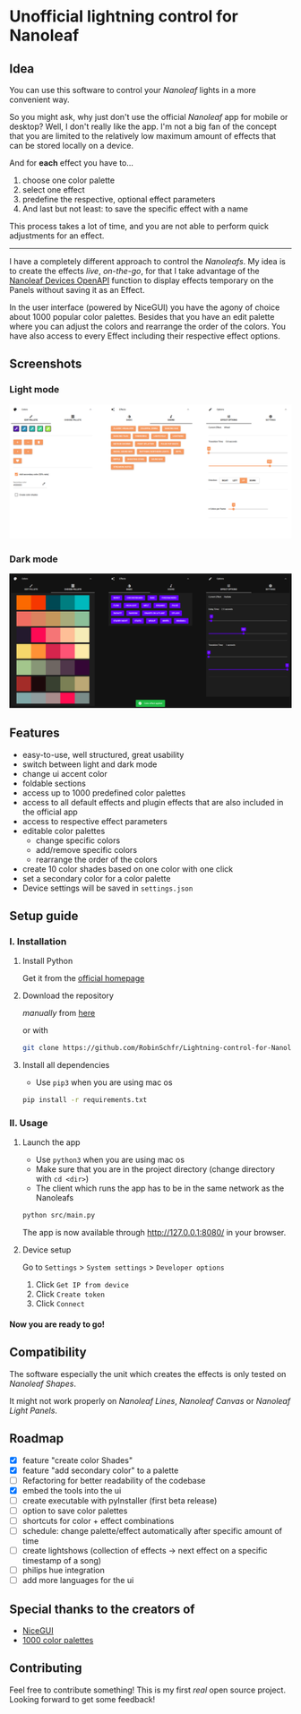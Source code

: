 # Unofficial lightning control for Nanoleaf

## Idea
You can use this software to control your *Nanoleaf* lights in a more convenient way.

So you might ask, why just don't use the official *Nanoleaf* app for mobile or desktop? 
Well, I don't really like the app. I'm not a big fan of the concept that you are limited to the relatively low maximum amount of effects that can be stored locally on a device.

And for **each** effect you have to...
1. choose one color palette
2. select one effect
3. predefine the respective, optional effect parameters
4. And last but not least: to save the specific effect with a name

This process takes a lot of time, and you are not able to perform quick adjustments for an effect.

---

I have a completely different approach to control the *Nanoleafs*. My idea is to create the effects *live*, *on-the-go*, for that I take advantage of the [Nanoleaf Devices OpenAPI](https://forum.nanoleaf.me/docs) function to display effects temporary on the Panels without saving it as an Effect. 

In the user interface (powered by NiceGUI) you have the agony of choice about 1000 popular color palettes. Besides that you have an edit palette where you can adjust the colors and rearrange the order of the colors. You have also access to every Effect including their respective effect options. 

## Screenshots

### Light mode
![](media/screenshot_light.png)

### Dark mode
![](media/screenshot_dark.png)

## Features
- easy-to-use, well structured, great usability
- switch between light and dark mode
- change ui accent color
- foldable sections
- access up to 1000 predefined color palettes
- access to all default effects and plugin effects that are also included in the official app
- access to respective effect parameters
- editable color palettes
	- change specific colors
	- add/remove specific colors
	- rearrange the order of the colors
- create 10 color shades based on one color with one click
- set a secondary color for a color palette
- Device settings will be saved in `settings.json`

## Setup guide
### I. Installation
1. Install Python

	Get it from the [official homepage](https://www.python.org/downloads/)

2. Download the repository

	*manually* from [here](https://github.com/RobinSchfr/Lightning-control-for-Nanoleaf/archive/refs/heads/master.zip)

	or with

	```bash 
	git clone https://github.com/RobinSchfr/Lightning-control-for-Nanoleaf.git
	```

3. Install all dependencies

	- Use `pip3` when you are using mac os
	```bash
	pip install -r requirements.txt
	```

### II. Usage
1. Launch the app
	- Use `python3` when you are using mac os
	- Make sure that you are in the project directory (change directory with `cd <dir>`)
    - The client which runs the app has to be in the same network as the Nanoleafs
	```bash
	python src/main.py
	```

	The app is now available through http://127.0.0.1:8080/ in your browser.
2. Device setup

	Go to `Settings` > `System settings` > `Developer options`
	1. Click `Get IP from device`
	2. Click `Create token`
	3. Click `Connect`

#### Now you are ready to go!

## Compatibility
The software especially the unit which creates the effects is only tested on *Nanoleaf Shapes*.

It might not work properly on *Nanoleaf Lines*, *Nanoleaf Canvas* or *Nanoleaf Light Panels*.

## Roadmap
- [x] feature "create color Shades"
- [x] feature "add secondary color" to a palette
- [ ] Refactoring for better readability of the codebase
- [x] embed the tools into the ui
- [ ] create executable with pyInstaller (first beta release)
- [ ] option to save color palettes
- [ ] shortcuts for color + effect combinations
- [ ] schedule: change palette/effect automatically after specific amount of time
- [ ] create lightshows (collection of effects → next effect on a specific timestamp of a song)
- [ ] philips hue integration
- [ ] add more languages for the ui

## Special thanks to the creators of
- [NiceGUI](https://github.com/zauberzeug/nicegui)
- [1000 color palettes](https://github.com/Jam3/nice-color-palettes/blob/master/1000.json)

## Contributing
Feel free to contribute something! 
This is my first *real* open source project. 
Looking forward to get some feedback!
